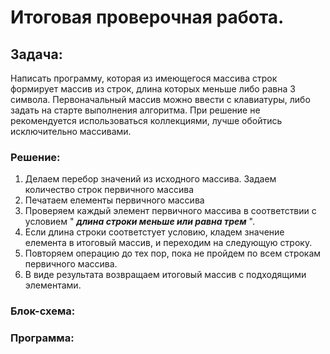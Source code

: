 #  Итоговая проверочная работа.

##  Задача:
Написать программу, которая из имеющегося массива строк формирует массив из строк, длина которых меньше либо равна 3 символа. Первоначальный массив можно ввести с клавиатуры, либо задать на старте выполнения алгоритма. При решение не рекомендуется использоваться коллекциями, лучше обойтись исключительно массивами.


###  Решение:
1. Делаем перебор значений из исходного массива. Задаем количество строк первичного массива
2. Печатаем елементы первичного массива
2. Проверяем каждый элемент первичного массива в соответствии с условием " ***длина строки меньше или равна трем*** ".
3. Если длина строки соответстует условию, кладем значение елемента в итоговый массив, и переходим на следующую строку.
4. Повторяем операцию до тех пор, пока не пройдем по всем строкам первичного массива.
5. В виде результата возвращаем итоговый массив с подходящими элементами.

###  Блок-схема:


###  Программа: